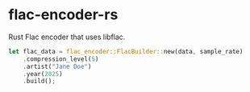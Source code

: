# flac-encoder-rs
Rust Flac encoder that uses libflac.

```rs
let flac_data = flac_encoder::FlacBuilder::new(data, sample_rate)
    .compression_level(5)
    .artist("Jane Doe")
    .year(2025)
    .build();
```
